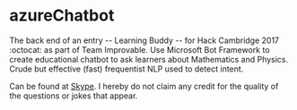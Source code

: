 # azureChatbot

The back end of an entry -- Learning Buddy -- for Hack Cambridge 2017 :octocat: as part of Team Improvable. Use Microsoft Bot Framework to create educational chatbot to ask learners about Mathematics and Physics. Crude but effective (fast) frequentist NLP used to detect intent.

Can be found at [Skype](https://join.skype.com/bot/5f246004-556a-4b2b-9ead-8a167a6f146d). I hereby do not claim any credit for the quality of the questions or jokes that appear.
